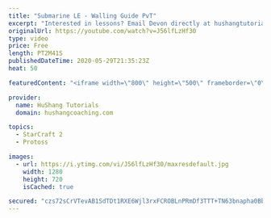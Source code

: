 ```yaml
---
title: "Submarine LE - Walling Guide PvT"
excerpt: "Interested in lessons? Email Devon directly at hushangtutorials@outlook.com ------------------------------------------------------------------------------------------------------- Want to support HuShang Tutorials directly? Patreon is a website where you can contribute a monthly donation that will help"
originalUrl: https://youtube.com/watch?v=J56lfLzHf30
type: video
price: Free
length: PT2M41S
publishedDateTime: 2020-05-29T21:35:23Z
heat: 50

featuredContent: "<iframe width=\"800\" height=\"500\" frameborder=\"0\" src=\"https://www.youtube.com/embed/J56lfLzHf30\" allow=\"accelerometer; autoplay; encrypted-media; gyroscope; picture-in-picture\" allowfullscreen></iframe>"

provider:
  name: HuShang Tutorials
  domain: hushangcoaching.com

topics:
  - StarCraft 2
  - Protoss

images:
  - url: https://i.ytimg.com/vi/J56lfLzHf30/maxresdefault.jpg
    width: 1280
    height: 720
    isCached: true

secured: "czs72sCrVTevAB1SdTDt1RXE6Wjl3rxFCROBLnPRmDf3TTT+TN63bnapha0BbRWZtbrU3khKuPeWgK4Bt068yA0QPDum4DaET5r9t874Q0nxtujcyos29VVEQ4gZZvENvOVY0CJkqadjtSLf/9Q9MFTYVEEWL4OghmqTal6AjkGljh/nd0rmJb7EMVhDxJOqivEaCt/m7m5m+V4Ar3rLnX0scv8bPSo5TkUQ9yFCErH6ZRKyv4TKardvUPnWiaeC5xJu6Ay/Lyf4V5t6W8Z0SEJ798goksrhZULVsaygDdnpAS2eueT+WfFQhbFAe+yQD05QaIXY0qQijKWflmgEsEASEM2ZWInzNWlrbzazQGr/ivBZSSaiEffyoUEDVqVA2uVeWrAgZLTkWzpq9BADvXM/g1lIuaOoySDoMMY/oWI=;dJSyI47xTdzB2/14NlhIQg=="
---
```


